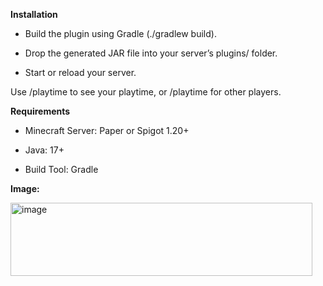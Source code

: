 **Installation**

- Build the plugin using Gradle (./gradlew build).

- Drop the generated JAR file into your server’s plugins/ folder.

- Start or reload your server.

Use /playtime to see your playtime, or /playtime <player> for other players.


**Requirements**

- Minecraft Server: Paper or Spigot 1.20+

- Java: 17+

- Build Tool: Gradle

**Image:**

<img width="483" height="117" alt="image" src="https://github.com/user-attachments/assets/263de63f-6464-4077-9b1c-7000ce02b164" />

